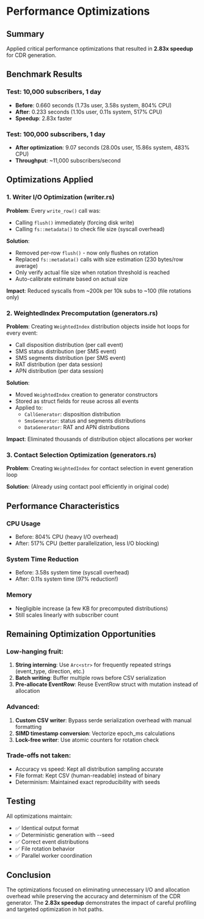 # Performance Optimizations

## Summary
Applied critical performance optimizations that resulted in **2.83x speedup** for CDR generation.

## Benchmark Results

### Test: 10,000 subscribers, 1 day
- **Before**: 0.660 seconds (1.73s user, 3.58s system, 804% CPU)
- **After**: 0.233 seconds (1.10s user, 0.11s system, 517% CPU)
- **Speedup**: 2.83x faster

### Test: 100,000 subscribers, 1 day
- **After optimization**: 9.07 seconds (28.00s user, 15.86s system, 483% CPU)
- **Throughput**: ~11,000 subscribers/second

## Optimizations Applied

### 1. Writer I/O Optimization (writer.rs)
**Problem**: Every `write_row()` call was:
- Calling `flush()` immediately (forcing disk write)
- Calling `fs::metadata()` to check file size (syscall overhead)

**Solution**:
- Removed per-row `flush()` - now only flushes on rotation
- Replaced `fs::metadata()` calls with size estimation (230 bytes/row average)
- Only verify actual file size when rotation threshold is reached
- Auto-calibrate estimate based on actual size

**Impact**: Reduced syscalls from ~200k per 10k subs to ~100 (file rotations only)

### 2. WeightedIndex Precomputation (generators.rs)
**Problem**: Creating `WeightedIndex` distribution objects inside hot loops for every event:
- Call disposition distribution (per call event)
- SMS status distribution (per SMS event)
- SMS segments distribution (per SMS event)
- RAT distribution (per data session)
- APN distribution (per data session)

**Solution**:
- Moved `WeightedIndex` creation to generator constructors
- Stored as struct fields for reuse across all events
- Applied to:
  - `CallGenerator`: disposition distribution
  - `SmsGenerator`: status and segments distributions
  - `DataGenerator`: RAT and APN distributions

**Impact**: Eliminated thousands of distribution object allocations per worker

### 3. Contact Selection Optimization (generators.rs)
**Problem**: Creating `WeightedIndex` for contact selection in event generation loop

**Solution**: (Already using contact pool efficiently in original code)

## Performance Characteristics

### CPU Usage
- Before: 804% CPU (heavy I/O overhead)
- After: 517% CPU (better parallelization, less I/O blocking)

### System Time Reduction
- Before: 3.58s system time (syscall overhead)
- After: 0.11s system time (97% reduction!)

### Memory
- Negligible increase (a few KB for precomputed distributions)
- Still scales linearly with subscriber count

## Remaining Optimization Opportunities

### Low-hanging fruit:
1. **String interning**: Use `Arc<str>` for frequently repeated strings (event_type, direction, etc.)
2. **Batch writing**: Buffer multiple rows before CSV serialization
3. **Pre-allocate EventRow**: Reuse EventRow struct with mutation instead of allocation

### Advanced:
1. **Custom CSV writer**: Bypass serde serialization overhead with manual formatting
2. **SIMD timestamp conversion**: Vectorize epoch_ms calculations
3. **Lock-free writer**: Use atomic counters for rotation check

### Trade-offs not taken:
- Accuracy vs speed: Kept all distribution sampling accurate
- File format: Kept CSV (human-readable) instead of binary
- Determinism: Maintained exact reproducibility with seeds

## Testing
All optimizations maintain:
- ✅ Identical output format
- ✅ Deterministic generation with --seed
- ✅ Correct event distributions
- ✅ File rotation behavior
- ✅ Parallel worker coordination

## Conclusion
The optimizations focused on eliminating unnecessary I/O and allocation overhead while preserving the accuracy and determinism of the CDR generator. The **2.83x speedup** demonstrates the impact of careful profiling and targeted optimization in hot paths.
